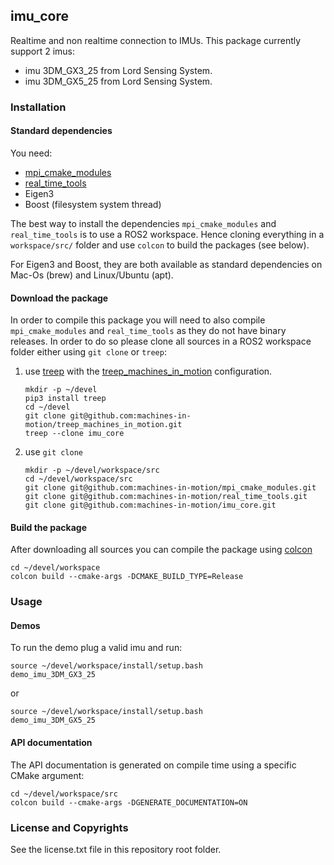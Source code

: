 imu_core
--------

Realtime and non realtime connection to IMUs.
This package currently support 2 imus:
- imu 3DM_GX3_25 from Lord Sensing System.
- imu 3DM_GX5_25 from Lord Sensing System.

### Installation

#### Standard dependencies

You need:
- [mpi_cmake_modules](https://github.com/machines-in-motion/mpi_cmake_modules)
- [real_time_tools](https://github.com/machines-in-motion/real_time_tools)
- Eigen3
- Boost (filesystem system thread)

The best way to install the dependencies `mpi_cmake_modules` and
`real_time_tools` is to use a ROS2 workspace.
Hence cloning everything in a `workspace/src/` folder and use `colcon` to
build the packages (see below).

For Eigen3 and Boost, they are both available as standard dependencies on
Mac-Os (brew) and Linux/Ubuntu (apt).

#### Download the package

In order to compile this package you will need to also compile
`mpi_cmake_modules` and `real_time_tools` as they do not have binary releases.
In order to do so please clone all sources in a ROS2 workspace folder either
using `git clone` or `treep`:

1. use [treep](https://gitlab.is.tue.mpg.de/amd-clmc/treep) with the
   [treep_machines_in_motion](https://github.com/machines-in-motion/treep_machines_in_motion)
   configuration.
    ```
    mkdir -p ~/devel
    pip3 install treep
    cd ~/devel
    git clone git@github.com:machines-in-motion/treep_machines_in_motion.git
    treep --clone imu_core
    ```

2. use `git clone`  
    ```
    mkdir -p ~/devel/workspace/src
    cd ~/devel/workspace/src
    git clone git@github.com:machines-in-motion/mpi_cmake_modules.git
    git clone git@github.com:machines-in-motion/real_time_tools.git
    git clone git@github.com:machines-in-motion/imu_core.git
    ```

#### Build the package

After downloading all sources you can compile the package using 
[colcon](https://github.com/machines-in-motion/machines-in-motion.github.io/wiki/use_colcon)
```
cd ~/devel/workspace
colcon build --cmake-args -DCMAKE_BUILD_TYPE=Release
```

### Usage

#### Demos

To run the demo plug a valid imu and run:
```
source ~/devel/workspace/install/setup.bash
demo_imu_3DM_GX3_25
```
or
```
source ~/devel/workspace/install/setup.bash
demo_imu_3DM_GX5_25
```

#### API documentation

The API documentation is generated on compile time using a specific CMake
argument:
```
cd ~/devel/workspace/src
colcon build --cmake-args -DGENERATE_DOCUMENTATION=ON
```

[comment]: <> (TODO: *Where to find the last built doc on the internet.*)

### License and Copyrights

See the license.txt file in this repository root folder.
